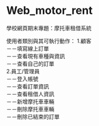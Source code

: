 # Web_motor_rent
學校網頁期末專題：摩托車租借系統

使用者類別與其可執行動作：
1.顧客<br>
－－填寫線上訂單<br>
－－查看現有車種與資訊<br>
－－查看自己的訂單<br>
2.員工/管理員<br>
－－登入帳號<br>
－－查看訂單資訊<br>
－－查看租借人資訊<br>
－－新增摩托車車輛<br>
－－刪除摩托車車輛<br>
－－刪除已結束的訂單<br>

